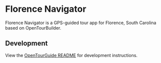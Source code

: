 # Florence Navigator
Florence Navigator is a GPS-guided tour app for Florence, South Carolina based on OpenTourBuilder.

## Development
View the [OpenTourGuide README](https://github.com/opentourbuilder/guide) for development instructions.
